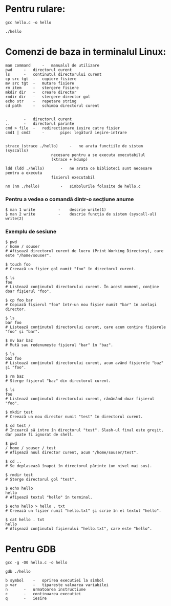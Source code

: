 

# Pentru rulare:

```sh-session
gcc hello.c -o hello
```

```sh-session
./hello
```

# Comenzi de baza in terminalul Linux:
	
	man command 	-	manualul de utilizare
	pwd		- 	directorul curent
	ls 		-	continutul directorului curent
	cp src tgt	- 	copiere fisiere
	mv src tgt	- 	mutare fisiere
	rm item 	- 	stergere fisiere
	mkdir dir 	-	creare director
	rmdir dir 	-	stergere director gol
	echo str 	-	repetare string
	cd path 	-	schimba directorul curent


	. 		-	directorul curent
	.. 		-	directorul parinte
	cmd > file 	-	redirectionare iesire catre fisier
 	cmd1 | cmd2     -       pipe: legătură ieșire-intrare


	strace (strace ./hello)		- 	ne arata functiile de sistem (syscalls)
						necesare pentru a se executa executabilul
						(ktrace + kdump)
				
	ldd (ldd ./hello)		-	ne arata ce biblioteci sunt necesare pentru a executa
						fisierul executabil
						
	nm (nm ./hello)			-	simbolurile folosite de hello.c
	
### Pentru a vedea o comandă dintr-o secțiune anume

	$ man 1 write          - 	descrie write(1)
 	$ man 2 write          - 	descrie funcția de sistem (syscall-ul) write(2)

### Exemplu de sesiune 

 	$ pwd
	/ home / souser
	# Afișează directorul curent de lucru (Print Working Directory), care este "/home/souser".
	
	$ touch foo
	# Creează un fișier gol numit "foo" în directorul curent.
	
	$ ls
	foo
	# Listează conținutul directorului curent. În acest moment, conține doar fișierul "foo".
	
	$ cp foo bar
	# Copiază fișierul "foo" într-un nou fișier numit "bar" în același director.
	
	$ ls
	bar foo
	# Listează conținutul directorului curent, care acum conține fișierele "foo" și "bar".
	
	$ mv bar baz
	# Mută sau redenumește fișierul "bar" în "baz".
	
	$ ls
	baz foo
	# Listează conținutul directorului curent, acum având fișierele "baz" și "foo".
	
	$ rm baz
	# Șterge fișierul "baz" din directorul curent.
	
	$ ls
	foo
	# Listează conținutul directorului curent, rămânând doar fișierul "foo".
	
	$ mkdir test
	# Creează un nou director numit "test" în directorul curent.
	
	$ cd test /
	# Încearcă să intre în directorul "test". Slash-ul final este greșit, dar poate fi ignorat de shell.
	
	$ pwd
	/ home / souser / test
	# Afișează noul director curent, acum "/home/souser/test".
	
	$ cd ..
	# Se deplasează înapoi în directorul părinte (un nivel mai sus).
	
	$ rmdir test
	# Șterge directorul gol "test".
	
	$ echo hello
	hello
	# Afișează textul "hello" în terminal.
	
	$ echo hello > hello . txt
	# Creează un fișier numit "hello.txt" și scrie în el textul "hello".
	
	$ cat hello . txt
	hello
	# Afișează conținutul fișierului "hello.txt", care este "hello".


 
# Pentru GDB

 
```sh-session
gcc -g -O0 hello.c -o hello
```


```sh-session
gdb ./hello
```
	
	
	b symbol 	-	oprirea executiei la simbol
	p var 		-	tipareste valoarea variabilei
	n 		-	urmatoarea instructiune
	c 		-	continuarea executiei
	q 		-	iesire

	
			
	
